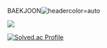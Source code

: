 BAEKJOON![header](https://capsule-render.vercel.app/api?type=soft)color=auto

<img src="https://img.shields.io/badge/문자-색코드?style=for-the-badge&logo=이미지 이름&logoColor=black">


[![Solved.ac Profile](http://mazassumnida.wtf/api/generate_badge?boj=kyeongha)](https://solved.ac/kyeongha)<br/>
